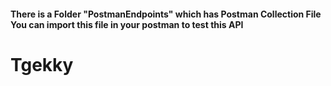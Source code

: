 

#### There is a Folder "PostmanEndpoints" which has Postman Collection File You can import this file in your postman to test this API
# Tgekky

